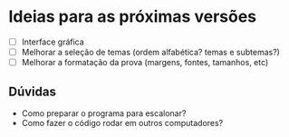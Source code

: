 # Ideias para as próximas versões

- [ ] Interface gráfica
- [ ] Melhorar a seleção de temas (ordem alfabética? temas e subtemas?)
- [ ] Melhorar a formatação da prova (margens, fontes, tamanhos, etc)

## Dúvidas
- Como preparar o programa para escalonar?
- Como fazer o código rodar em outros computadores?